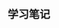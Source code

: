 <!--
 * @Date: 2023-07-18 18:44:56
 * @作者: 七星玉蘅
 * @邮箱: 1532250426@qq.com
 * @LastEditTime: 2023-07-18 18:49:02
 * @FilePath: \开发喵\笔记.md
-->
## 学习笔记